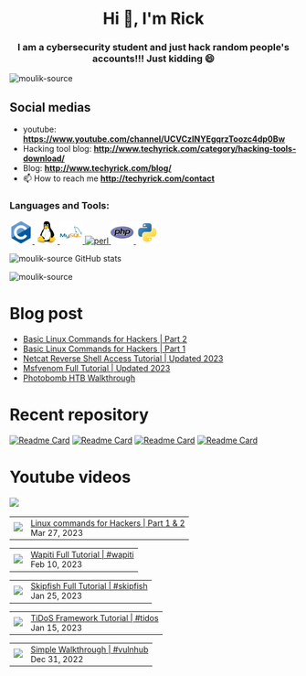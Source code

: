 <h1 align="center">Hi 👋, I'm Rick</h1>
<h3 align="center">I am a cybersecurity student and just hack random people's accounts!!! Just kidding 😄</h3>

<p align="left"> <img src="https://komarev.com/ghpvc/?username=moulik-source&label=Profile%20views&color=0e75b6&style=flat" alt="moulik-source" /> </p> 

## Social medias
- youtube: **https://www.youtube.com/channel/UCVCzINYEgqrzToozc4dp0Bw**
- Hacking tool blog: **http://www.techyrick.com/category/hacking-tools-download/**
- Blog: **http://www.techyrick.com/blog/**
- 📫 How to reach me **http://techyrick.com/contact**


<h3 align="left">Languages and Tools:</h3>
<p align="left"> <a href="https://www.cprogramming.com/" target="_blank"> <img src="https://raw.githubusercontent.com/devicons/devicon/master/icons/c/c-original.svg" alt="c" width="40" height="40"/> </a> <a href="https://www.linux.org/" target="_blank"> <img src="https://raw.githubusercontent.com/devicons/devicon/master/icons/linux/linux-original.svg" alt="linux" width="40" height="40"/> </a> <a href="https://www.mysql.com/" target="_blank"> <img src="https://raw.githubusercontent.com/devicons/devicon/master/icons/mysql/mysql-original-wordmark.svg" alt="mysql" width="40" height="40"/> </a> <a href="https://www.perl.org/" target="_blank"> <img src="https://api.iconify.design/logos-perl.svg" alt="perl" width="40" height="40"/> </a> <a href="https://www.php.net" target="_blank"> <img src="https://raw.githubusercontent.com/devicons/devicon/master/icons/php/php-original.svg" alt="php" width="40" height="40"/> </a> <a href="https://www.python.org" target="_blank"> <img src="https://raw.githubusercontent.com/devicons/devicon/master/icons/python/python-original.svg" alt="python" width="40" height="40"/> </a> </p>



![moulik-source GitHub stats](https://github-readme-stats.vercel.app/api?username=moulik-source&show_icons=true&theme=vision-friendly-dark)

<p><img align="center" src="https://github-readme-streak-stats.herokuapp.com/?user=moulik-source&theme=vision-friendly-dark" alt="moulik-source" /></p>

# Blog post
<!-- BLOG-POST-LIST:START -->
- [Basic Linux Commands for Hackers | Part 2](https://techyrick.com/basic-linux-commands-for-hackers-part-2/)
- [Basic Linux Commands for Hackers | Part 1](https://techyrick.com/basic-linux-commands-for-hackers-part-1/)
- [Netcat Reverse Shell Access Tutorial | Updated 2023](https://techyrick.com/netcat-tutorial/)
- [Msfvenom Full Tutorial | Updated 2023](https://techyrick.com/msfvenom-full-tutorial/)
- [Photobomb HTB Walkthrough](https://techyrick.com/photobomb-htb-walkthrough/)
<!-- BLOG-POST-LIST:END -->

# Recent repository 

[![Readme Card](https://github-readme-stats.vercel.app/api/pin/?username=moulik-source&repo=ddos&theme=outrun)](https://github.com/moulik-source/ddos) 
[![Readme Card](https://github-readme-stats.vercel.app/api/pin/?username=moulik-source&repo=port-scan&theme=outrun)](https://github.com/moulik-source/port-scan)
[![Readme Card](https://github-readme-stats.vercel.app/api/pin/?username=moulik-source&repo=moulik-source&theme=outrun)](https://github.com/moulik-source/moulik-source)
[![Readme Card](https://github-readme-stats.vercel.app/api/pin/?username=moulik-source&repo=hashmo&theme=outrun)](https://github.com/moulik-source/hashmo)

# Youtube videos

[<img src="https://img.shields.io/badge/-Subscribe-red?style=for-the-badge&logo=youtube&logoColor=white"/>](https://www.youtube.com/channel/UCVHmOOAGNcLK5k0i7G1gTrQ)

<!-- YOUTUBE:START --><table><tr><td><a href="https://www.youtube.com/watch?v=t9K8MEqtJdg"><img width="140px" src="https://i.ytimg.com/vi/t9K8MEqtJdg/mqdefault.jpg"></a></td>
<td><a href="https://www.youtube.com/watch?v=t9K8MEqtJdg">Linux commands for Hackers | Part 1 &amp; 2</a><br/>Mar 27, 2023</td></tr></table>
<table><tr><td><a href="https://www.youtube.com/watch?v=t-xZ3TrJaig"><img width="140px" src="https://i.ytimg.com/vi/t-xZ3TrJaig/mqdefault.jpg"></a></td>
<td><a href="https://www.youtube.com/watch?v=t-xZ3TrJaig">Wapiti Full Tutorial | #wapiti</a><br/>Feb 10, 2023</td></tr></table>
<table><tr><td><a href="https://www.youtube.com/watch?v=p3M1BSttpfs"><img width="140px" src="https://i.ytimg.com/vi/p3M1BSttpfs/mqdefault.jpg"></a></td>
<td><a href="https://www.youtube.com/watch?v=p3M1BSttpfs">Skipfish Full Tutorial | #skipfish</a><br/>Jan 25, 2023</td></tr></table>
<table><tr><td><a href="https://www.youtube.com/watch?v=8SZXnhCvUXc"><img width="140px" src="https://i.ytimg.com/vi/8SZXnhCvUXc/mqdefault.jpg"></a></td>
<td><a href="https://www.youtube.com/watch?v=8SZXnhCvUXc">TiDoS Framework Tutorial | #tidos</a><br/>Jan 15, 2023</td></tr></table>
<table><tr><td><a href="https://www.youtube.com/watch?v=1zkiACXePu8"><img width="140px" src="https://i.ytimg.com/vi/1zkiACXePu8/mqdefault.jpg"></a></td>
<td><a href="https://www.youtube.com/watch?v=1zkiACXePu8">Simple Walkthrough | #vulnhub</a><br/>Dec 31, 2022</td></tr></table>
<!-- YOUTUBE:END -->

